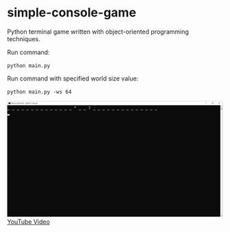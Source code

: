# simple-console-game
Python terminal game written with object-oriented programming techniques.

Run command:
```
python main.py
```
Run command with specified world size value:
```
python main.py -ws 64
```
[![YouTube Video](https://raw.githubusercontent.com/KarolKonopka/simple-console-game/master/simple_console_game_screenshot.png)](https://youtu.be/MBOyI_8y1eM)
[YouTube Video](https://youtu.be/MBOyI_8y1eM)
